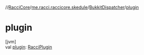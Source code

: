 //[RacciCore](../../../index.md)/[me.racci.raccicore.skedule](../index.md)/[BukkitDispatcher](index.md)/[plugin](plugin.md)

# plugin

[jvm]\
val [plugin](plugin.md): [RacciPlugin](../../me.racci.raccicore/-racci-plugin/index.md)
